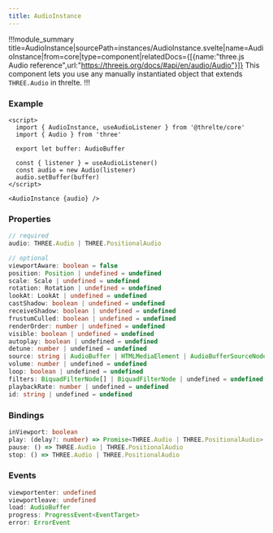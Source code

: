 ```yaml
---
title: AudioInstance
---
```


!!!module_summary title=AudioInstance|sourcePath=instances/AudioInstance.svelte|name=AudioInstance|from=core|type=component|relatedDocs={[{name:"three.js Audio reference",url:"https://threejs.org/docs/#api/en/audio/Audio"}]}
This component lets you use any manually instantiated object that extends `THREE.Audio` in threlte.
!!!

### Example <!-- omit in toc -->

```svelte
<script>
  import { AudioInstance, useAudioListener } from '@threlte/core'
  import { Audio } from 'three'

  export let buffer: AudioBuffer

  const { listener } = useAudioListener()
  const audio = new Audio(listener)
  audio.setBuffer(buffer)
</script>

<AudioInstance {audio} />
```

### Properties <!-- omit in toc -->

```ts
// required
audio: THREE.Audio | THREE.PositionalAudio

// optional
viewportAware: boolean = false
position: Position | undefined = undefined
scale: Scale | undefined = undefined
rotation: Rotation | undefined = undefined
lookAt: LookAt | undefined = undefined
castShadow: boolean | undefined = undefined
receiveShadow: boolean | undefined = undefined
frustumCulled: boolean | undefined = undefined
renderOrder: number | undefined = undefined
visible: boolean | undefined = undefined
autoplay: boolean | undefined = undefined
detune: number | undefined = undefined
source: string | AudioBuffer | HTMLMediaElement | AudioBufferSourceNode | MediaStream | undefined = undefined
volume: number | undefined = undefined
loop: boolean | undefined = undefined
filters: BiquadFilterNode[] | BiquadFilterNode | undefined = undefined
playbackRate: number | undefined = undefined
id: string | undefined = undefined
```

### Bindings <!-- omit in toc -->

```ts
inViewport: boolean
play: (delay?: number) => Promise<THREE.Audio | THREE.PositionalAudio>
pause: () => THREE.Audio | THREE.PositionalAudio
stop: () => THREE.Audio | THREE.PositionalAudio
```

### Events <!-- omit in toc -->

```ts
viewportenter: undefined
viewportleave: undefined
load: AudioBuffer
progress: ProgressEvent<EventTarget>
error: ErrorEvent
```
